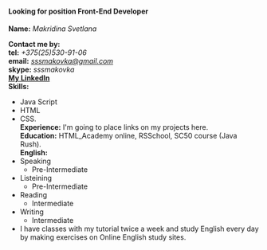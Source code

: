 #### Looking for position Front-End Developer  
**Name:** *Makridina Svetlana*    

**Contact me by:**    
**tel:** *+375(25)530-91-06*    
**email:** *sssmakovka@gmail.com*  
**skype:** *sssmakovka*  
**[My LinkedIn](https://www.linkedin.com/in/svetlanamakridina/)**   
**Skills:**           
* Java Script               
* HTML         
* CSS.      
**Experience:** I'm going to place links on my projects here.  
**Education:** HTML_Academy online, RSSchool, SC50 course (Java Rush).  
**English:**       
* Speaking  
    * Pre-Intermediate      
* Listeining  
    * Pre-Intermediate        
* Reading    
    * Intermediate      
* Writing     
    * Intermediate      
* I have classes with my tutorial twice a week and study English every day by making exercises on Online English study sites.    